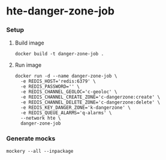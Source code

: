 # hte-danger-zone-job

### Setup
1. Build image
   ```
   docker build -t danger-zone-job .
   ```
2. Run image
   ```
   docker run -d --name danger-zone-job \
     -e REDIS_HOST='redis:6379' \
     -e REDIS_PASSWORD='' \
     -e REDIS_CHANNEL_GEOLOC='c-geoloc' \
     -e REDIS_CHANNEL_CREATE_ZONE='c-dangerzone:create' \
     -e REDIS_CHANNEL_DELETE_ZONE='c-dangerzone:delete' \
     -e REDIS_KEY_DANGER_ZONE='k-dangerzone' \
     -e REDIS_QUEUE_ALARMS='q-alarms' \
     --network hte \
     danger-zone-job
   ```
   
### Generate mocks
```
mockery --all --inpackage
```

